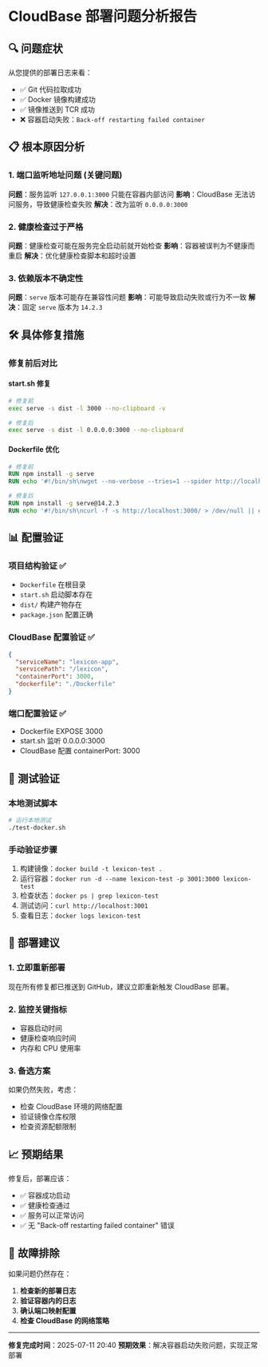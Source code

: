 # CloudBase 部署问题分析报告

## 🔍 问题症状

从您提供的部署日志来看：
- ✅ Git 代码拉取成功
- ✅ Docker 镜像构建成功
- ✅ 镜像推送到 TCR 成功
- ❌ 容器启动失败：`Back-off restarting failed container`

## 📋 根本原因分析

### 1. **端口监听地址问题** (关键问题)
**问题**：服务监听 `127.0.0.1:3000` 只能在容器内部访问
**影响**：CloudBase 无法访问服务，导致健康检查失败
**解决**：改为监听 `0.0.0.0:3000`

### 2. **健康检查过于严格**
**问题**：健康检查可能在服务完全启动前就开始检查
**影响**：容器被误判为不健康而重启
**解决**：优化健康检查脚本和超时设置

### 3. **依赖版本不确定性**
**问题**：`serve` 版本可能存在兼容性问题
**影响**：可能导致启动失败或行为不一致
**解决**：固定 `serve` 版本为 `14.2.3`

## 🛠️ 具体修复措施

### 修复前后对比

#### start.sh 修复
```bash
# 修复前
exec serve -s dist -l 3000 --no-clipboard -v

# 修复后
exec serve -s dist -l 0.0.0.0:3000 --no-clipboard
```

#### Dockerfile 优化
```dockerfile
# 修复前
RUN npm install -g serve
RUN echo '#!/bin/sh\nwget --no-verbose --tries=1 --spider http://localhost:3000/ || exit 1' > /healthcheck.sh

# 修复后
RUN npm install -g serve@14.2.3
RUN echo '#!/bin/sh\ncurl -f -s http://localhost:3000/ > /dev/null || exit 1' > /healthcheck.sh
```

## 📊 配置验证

### 项目结构验证 ✅
- `Dockerfile` 在根目录
- `start.sh` 启动脚本存在
- `dist/` 构建产物存在
- `package.json` 配置正确

### CloudBase 配置验证 ✅
```json
{
  "serviceName": "lexicon-app",
  "servicePath": "/lexicon", 
  "containerPort": 3000,
  "dockerfile": "./Dockerfile"
}
```

### 端口配置验证 ✅
- Dockerfile EXPOSE 3000
- start.sh 监听 0.0.0.0:3000
- CloudBase 配置 containerPort: 3000

## 🧪 测试验证

### 本地测试脚本
```bash
# 运行本地测试
./test-docker.sh
```

### 手动验证步骤
1. 构建镜像：`docker build -t lexicon-test .`
2. 运行容器：`docker run -d --name lexicon-test -p 3001:3000 lexicon-test`
3. 检查状态：`docker ps | grep lexicon-test`
4. 测试访问：`curl http://localhost:3001`
5. 查看日志：`docker logs lexicon-test`

## 🚀 部署建议

### 1. 立即重新部署
现在所有修复都已推送到 GitHub，建议立即重新触发 CloudBase 部署。

### 2. 监控关键指标
- 容器启动时间
- 健康检查响应时间
- 内存和 CPU 使用率

### 3. 备选方案
如果仍然失败，考虑：
- 检查 CloudBase 环境的网络配置
- 验证镜像仓库权限
- 检查资源配额限制

## 📈 预期结果

修复后，部署应该：
- ✅ 容器成功启动
- ✅ 健康检查通过
- ✅ 服务可以正常访问
- ✅ 无 "Back-off restarting failed container" 错误

## 🔧 故障排除

如果问题仍然存在：

1. **检查新的部署日志**
2. **验证容器内的日志**
3. **确认端口映射配置**
4. **检查 CloudBase 的网络策略**

---

**修复完成时间**：2025-07-11 20:40
**预期效果**：解决容器启动失败问题，实现正常部署 